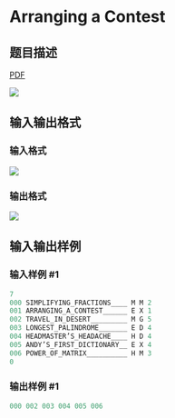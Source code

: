 # Arranging a Contest

## 题目描述

[problemUrl]: https://uva.onlinejudge.org/index.php?option=com_onlinejudge&Itemid=8&category=25&page=show_problem&problem=2367

[PDF](https://uva.onlinejudge.org/external/113/p11372.pdf)

![](https://cdn.luogu.com.cn/upload/vjudge_pic/UVA11372/cb2ee1ed99a7c104f723e179602992141b53ca1d.png)

## 输入输出格式

### 输入格式

![](https://cdn.luogu.com.cn/upload/vjudge_pic/UVA11372/c108b5a4fff40f9a7c9811007b9f8646f0923282.png)

### 输出格式

![](https://cdn.luogu.com.cn/upload/vjudge_pic/UVA11372/f418dc29a936e86fab364cd94c0414eb6ca90013.png)

## 输入输出样例

### 输入样例 #1

```cpp
7
000 SIMPLIFYING_FRACTIONS____ M M 2
001 ARRANGING_A_CONTEST______ E X 1
002 TRAVEL_IN_DESERT_________ M G 5
003 LONGEST_PALINDROME_______ E D 4
004 HEADMASTER’S_HEADACHE____ H D 4
005 ANDY’S_FIRST_DICTIONARY__ E X 4
006 POWER_OF_MATRIX__________ H M 3
0
```


### 输出样例 #1

```cpp
000 002 003 004 005 006
```


